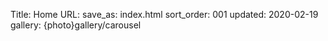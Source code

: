 Title: Home
URL:
save_as: index.html
sort_order: 001
updated: 2020-02-19
gallery: {photo}gallery/carousel
